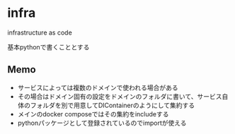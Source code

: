 # infra

infrastructure as code

基本pythonで書くこととする

## Memo

- サービスによっては複数のドメインで使われる場合がある
- その場合はドメイン固有の設定をドメインのフォルダに書いて、サービス自体のフォルダを別で用意してDIContainerのようにして集約する
- メインのdocker composeではその集約をincludeする
- pythonパッケージとして登録されているのでimportが使える

